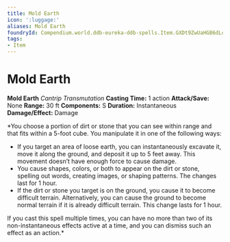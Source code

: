 ```yaml
---
title: Mold Earth
icon: ':luggage:'
aliases: Mold Earth
foundryId: Compendium.world.ddb-eureka-ddb-spells.Item.GXDt9ZwUaHGB6dLc
tags:
- Item
---
```


# Mold Earth

**Mold Earth**
_Cantrip Transmutation_
**Casting Time:** 1 action
**Attack/Save:** None
**Range:** 30 ft
**Components:** S
**Duration:** Instantaneous
**Damage/Effect:** Damage

*You choose a portion of dirt or stone that you can see within range and that fits within a 5-foot cube. You manipulate it in one of the following ways:
* If you target an area of loose earth, you can instantaneously excavate it, move it along the ground, and deposit it up to 5 feet away. This movement doesn’t have enough force to cause damage.
* You cause shapes, colors, or both to appear on the dirt or stone, spelling out words, creating images, or shaping patterns. The changes last for 1 hour.
* If the dirt or stone you target is on the ground, you cause it to become difficult terrain. Alternatively, you can cause the ground to become normal terrain if it is already difficult terrain. This change lasts for 1 hour.

If you cast this spell multiple times, you can have no more than two of its non-instantaneous effects active at a time, and you can dismiss such an effect as an action.*
